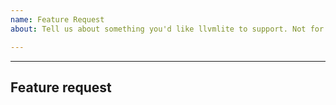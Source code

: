 ```yaml
---
name: Feature Request
about: Tell us about something you'd like llvmlite to support. Not for asking general questions - see below.

---
```


---

<!--

Thanks for opening a feature request! To help the Numba team handle your information
efficiently, please first ensure that there is no other feature request present that
already describes the feature you would like to see implemented
(search at https://github.com/numba/llvmlite/issues?&q=is%3Aissue).

-->

## Feature request

<!--

Please include details of the feature you would like to see, why you would
like to see it/the use case.

-->
